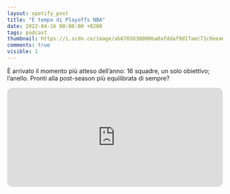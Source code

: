 ```yaml
---
layout: spotify_post
title: "È tempo di Playoffs NBA"
date: 2022-04-16 00:00:00 +0200
tags: podcast
thumbnail: https://i.scdn.co/image/ab6765630000ba8afddaf9d17aec71c0eea67c18
comments: true
visible: 1
---
```


È arrivato il momento più atteso dell’anno: 16 squadre, un solo obiettivo; l’anello. Pronti alla post-season più equilibrata di sempre?


<iframe style="border-radius:12px" 
src="https://open.spotify.com/embed/episode/3HwHsiXcuM7hALgXil0ROr?utm_source=generator" 
width="100%" height="232" frameBorder="0" allowfullscreen="" 
allow="autoplay; clipboard-write; encrypted-media; fullscreen; picture-in-picture"></iframe>
